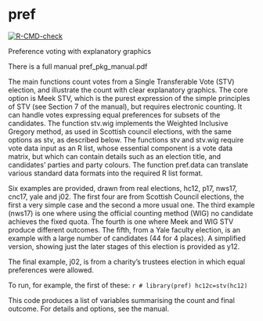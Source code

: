 
<!-- README.md is generated from README.Rmd. Please edit that file -->

# pref

<!-- badges: start -->

[![R-CMD-check](https://github.com/denismollison/pref/actions/workflows/R-CMD-check.yaml/badge.svg)](https://github.com/denismollison/pref/actions/workflows/R-CMD-check.yaml)
<!-- badges: end --> Preference voting with explanatory graphics

There is a full manual pref_pkg_manual.pdf

The main functions count votes from a Single Transferable Vote (STV)
election, and illustrate the count with clear explanatory graphics. The
core option is Meek STV, which is the purest expression of the simple
principles of STV (see Section 7 of the manual), but requires electronic
counting. It can handle votes expressing equal preferences for subsets
of the candidates. The function stv.wig implements the Weighted
Inclusive Gregory method, as used in Scottish council elections, with
the same options as stv, as described below. The functions stv and
stv.wig require vote data input as an R list, whose essential component
is a vote data matrix, but which can contain details such as an election
title, and candidates’ parties and party colours. The function pref.data
can translate various standard data formats into the required R list
format.

Six examples are provided, drawn from real elections, hc12, p17, nws17,
cnc17, yale and j02. The first four are from Scottish Council elections,
the first a very simple case and the second a more usual one. The third
example (nws17) is one where using the official counting method (WIG) no
candidate achieves the fixed quota. The fourth is one where Meek and WIG
STV produce different outcomes. The fifth, from a Yale faculty election,
is an example with a large number of candidates (44 for 4 places). A
simplified version, showing just the later stages of this election is
provided as y12.

The final example, j02, is from a charity’s trustees election in which
equal preferences were allowed.

To run, for example, the first of these:
`r # library(pref) hc12c=stv(hc12)`

This code produces a list of variables summarising the count and final
outcome. For details and options, see the manual.

